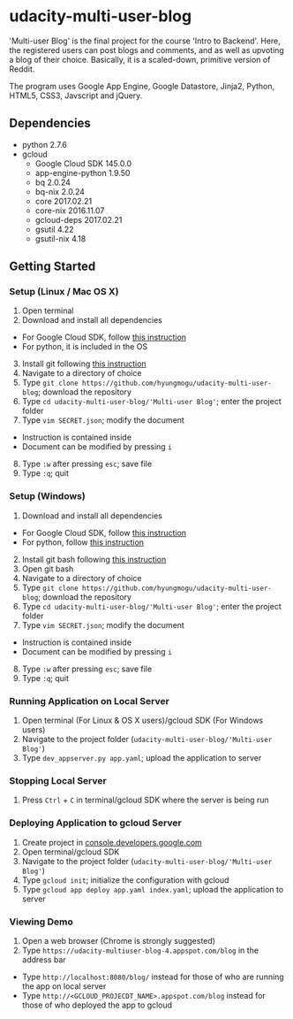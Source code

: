 # udacity-multi-user-blog

'Multi-user Blog' is the final project for the course 'Intro to Backend'. Here, the registered users can post blogs and comments, and as well as upvoting a blog of their choice. Basically, it is a scaled-down, primitive version of Reddit.

The program uses Google App Engine, Google Datastore, Jinja2, Python, HTML5, CSS3, Javscript and jQuery. 

## Dependencies

- python 2.7.6
- gcloud
  - Google Cloud SDK 145.0.0
  - app-engine-python 1.9.50
  - bq 2.0.24
  - bq-nix 2.0.24
  - core 2017.02.21
  - core-nix 2016.11.07
  - gcloud-deps 2017.02.21
  - gsutil 4.22
  - gsutil-nix 4.18

## Getting Started

### Setup (Linux / Mac OS X)
1. Open terminal
2. Download and install all dependencies
  - For Google Cloud SDK, follow [this instruction](https://cloud.google.com/sdk/downloads#versioned)
  - For python, it is included in the OS
3. Install git following [this instruction](https://www.atlassian.com/git/tutorials/install-git)
4. Navigate to a directory of choice
5. Type `git clone https://github.com/hyungmogu/udacity-multi-user-blog`; download the repository
6. Type `cd udacity-multi-user-blog/'Multi-user Blog'`; enter the project folder
7. Type `vim SECRET.json`; modify the document
  - Instruction is contained inside
  - Document can be modified by pressing `i`
8. Type `:w` after pressing `esc`; save file
9. Type `:q`; quit

### Setup (Windows)
1. Download and install all dependencies
  - For Google Cloud SDK, follow [this instruction](https://cloud.google.com/sdk/downloads#versioned)
  - For python, follow [this instruction](https://www.python.org/downloads/)
2. Install git bash following [this instruction](https://www.atlassian.com/git/tutorials/install-git) 
3. Open git bash
4. Navigate to a directory of choice
5. Type `git clone https://github.com/hyungmogu/udacity-multi-user-blog`; download the repository
6. Type `cd udacity-multi-user-blog/'Multi-user Blog'`; enter the project folder
7. Type `vim SECRET.json`; modify the document
  - Instruction is contained inside
  - Document can be modified by pressing `i`
8. Type `:w` after pressing `esc`; save file
9. Type `:q`; quit

### Running Application on Local Server
1. Open terminal (For Linux & OS X users)/gcloud SDK (For Windows users) 
2. Navigate to the project folder (`udacity-multi-user-blog/'Multi-user Blog'`)
3. Type `dev_appserver.py app.yaml`; upload the application to server

### Stopping Local Server
1. Press `Ctrl` + `C` in terminal/gcloud SDK where the server is being run

### Deploying Application to gcloud Server
1. Create project in [console.developers.google.com](https://console.developers.google.com/)
2. Open terminal/gcloud SDK
3. Navigate to the project folder (`udacity-multi-user-blog/'Multi-user Blog'`)
4. Type `gcloud init`; initialize the configuration with gcloud
5. Type `gcloud app deploy app.yaml index.yaml`; upload the application to server

### Viewing Demo
1. Open a web browser (Chrome is strongly suggested)
2. Type `https://udacity-multiuser-blog-4.appspot.com/blog` in the address bar
  - Type `http://localhost:8080/blog/` instead for those of who are running the app on local server 
  - Type `http://<GCLOUD_PROJECDT_NAME>.appspot.com/blog` instead for those of who deployed the app to gcloud





